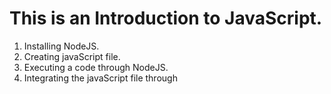 # This is an Introduction to JavaScript.

1. Installing NodeJS.
2. Creating javaScript file. 
3. Executing a code through NodeJS.
3. Integrating the javaScript file through <script> tag to a html file.
5. Displaying content "javaScript" in the console.
6. Displaying content "javaScript" in the DOM.
7. Theoritical learning on the differences between procedural and Object Oriented language concepts.
8. Theoritical learning on the role of NodeJs as a JavaScript Runtime Envionment. 

